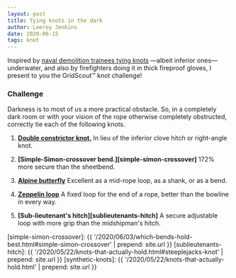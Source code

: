 ```yaml
---
layout: post
title: Tying knots in the dark
author: Leeroy Jenkins
date: 2020-06-15
tags: knot
---
```


Inspired by [naval demolition trainees tying knots][underwater-test] —albeit
inferior ones— underwater, and also by firefighters doing it in thick fireproof
gloves, I present to you the GridScout™ knot challenge!


### Challenge

Darkness is to most of us a more practical obstacle. So, in a completely dark
room or with your vision of the rope otherwise completely obstructed, correctly
tie each of the following knots.


1. **[Double constrictor knot.][double-constrictor]**
In lieu of the inferior clove hitch or right-angle knot.

2. **[Simple-Simon-crossover bend.][simple-simon-crossover]**
172% more secure than the sheetbend.

3. **[Alpine butterfly][butterfly-loop]**
Excellent as a mid-rope loop, as a shank, or as a bend.

4. **[Zeppelin loop][zeppelin-loop]**
A fixed loop for the end of a rope, better than the bowline in every way.

5. **[Sub-lieutenant's hitch][sublieutenants-hitch]**
A secure adjustable loop with more grip than the midshipman's hitch.


[simple-simon-crossover]: {{ '/2020/06/03/which-bends-hold-best.html#simple-simon-crossover' | prepend: site.url }}
[sublieutenants-hitch]:   {{ '/2020/05/22/knots-that-actually-hold.html#steeplejacks-knot'   | prepend: site.url }}
[synthetic-knots]:        {{ '/2020/05/22/knots-that-actually-hold.html'                     | prepend: site.url }}

[butterfly-loop]:       https://www.netknots.com/rope_knots/butterfly-knot
[double-constrictor]:   https://captnmike.com/2011/10/15/double-constrictor/
[underwater-test]:      https://www.itstactical.com/skillcom/knots/how-to-tie-knots-like-a-navy-seal-underwater/
[zeppelin-loop]:        https://notableknotindex.webs.com/zeppelinloop.html
